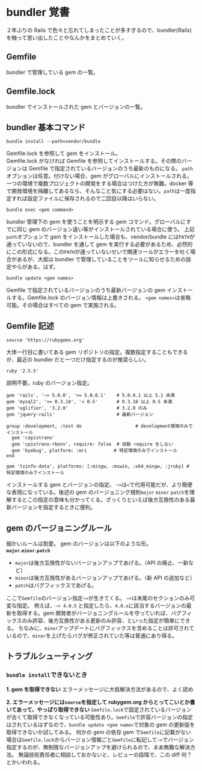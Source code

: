 # bundler 覚書

２年ぶりの Rails で色々と忘れてしまったことが多すぎるので、bundler(Rails)を触って思い出したことやなんかをまとめていく。

## Gemfile

bundler で管理している gem の一覧。

## Gemfile.lock

bundler でインストールされた gem とバージョンの一覧。

## bundler 基本コマンド

```
bundle install --path=vendor/bundle
```

Gemfile.lock を参照して gem をインストール。  
Gemfile.lock がなければ Gemfile を参照してインストールする。その際のバージョンは Gemfile で指定されているバージョンのうち最新のものになる。
`path`オプションは任意。付けない場合、gem がグローバルにインストールされる。一つの環境で複数プロジェクトの開発をする場合はつけた方が無難。docker 等で開発環境を隔離してあるなら、そんなこと気にする必要はない。`path`は一度指定すれば設定ファイルに保存されるので二回目以降はいらない。

```
bundle exec <gem command>
```

bundler 管理下の gem を使うことを明示する gem コマンド。グローバルにすでに同じ gem のバージョン違い等がインストールされている場合に使う。
上記`path`オプションで gem をインストールした場合も、vendor/bundle には`PATH`が通っていないので、bundler を通して gem を実行する必要があるため、必然的にこの形式になる。この`PATH`が通っていないせいで関連ツールがエラーを吐く場合があるが、大抵は bundler で管理していることをツールに知らせるための設定やらがある、はず。

```
bundle update <gem names>
```

Gemfile で指定されているバージョンのうち最新バージョンの gem インストールする。Gemfile.lock のバージョン情報は上書きされる。
`<gem names>`は省略可能。その場合はすべての gem で実施される。

## Gemfile 記述

```
source 'https://rubygems.org'
```

大体一行目に書いてある gem リポジトリの指定。複数指定することもできるが、最近の bundler だと一つだけ指定するのが推奨らしい。

```
ruby '2.5.5'
```

説明不要。ruby のバージョン指定。

```
gem 'rails', '~> 5.0.0', '>= 5.0.0.1'    # 5.0.0.1 以上 5.1 未満
gem 'mysql2', '>= 0.3.18', '< 0.5'       # 0.3.18 以上 0.5 未満
gem 'uglifier', '3.2.0'                  # 3.2.0 のみ
gem 'jquery-rails'                       # 最新バージョン

group :development, :test do                    # development環境のみでインストール
  gem 'capistrano'
  gem 'cpistrano-rbenv', require: false  # 自動 require をしない
  gem 'byebug', platform: :mri　　　　　　# 特定環境のみでインストール
end

gem 'tzinfo-data', platforms: [:mingw, :mswin, :x64_mingw, :jruby] # 特定環境のみでインストール
```

インストールする gem とバージョンの指定。
`~>`は`<`で代用可能だが、より簡便な表現になっている。後述の gem のバージョニング規則`major` `minor` `patch`を理解するとこの指定の意味も分かってくる。ざっくりといえば後方互換性のある最新バージョンを指定するときに便利。

## gem のバージョニングルール

細かいルールは割愛。
gem のバージョンは以下のような形。
**`major`.`minor`.`patch`**

- `major`は後方互換性がないバージョンアップであげる。（API の廃止、一新など）
- `minor`は後方互換性があるバージョンアップであげる。（新 API の追加など）
- `patch`はバグフィックスであげる。

ここで`Gemfile`のバージョン指定`~>`が生きてくる。
`~>`は末尾のセクションのみ可変な指定。
例えば、`~> 4.0.5` と指定したら、`4.0.x`に該当するバージョンの最新を取得する。gem 開発者がバージョニングルールを守っていれば、バグフィックスのみ許容、後方互換性がある更新のみ許容、といった指定が簡単にできる。
ちなみに、`minor`アップデートにバグフィックスを含めることは許可されているので、`minor`を上げたらバグが修正されていた等は普通にあり得る。

## トラブルシューティング

### `bundle install`できないとき

**1. gem を取得できない**
エラーメッセージに大抵解決方法があるので、よく読め

**2. エラーメッセージには`source`を指定して rubygem.org からとってこいとか書いてあって、やっぱり取得できない**
`Gemfile.lock`で固定されているバージョンが古くて取得できなくなっている可能性あり。`Gemfile`で許容バージョンの指定はされているはずなので、`bundle update <gem name>`で対象の gem の更新版を取得できないか試してみる。
何かの gem の依存 gem で`Gemfile`に記載がない場合は`Gemfile.lock`からバージョン情報ごと`Gemfile`に転記して`~>`でバージョン指定するのが、無制限なバージョンアップを避けられるので、まあ無難な解決方法。
無論技術責任者に相談しておかないと、レビューの段階で、この diff 何？とかいわれる。

